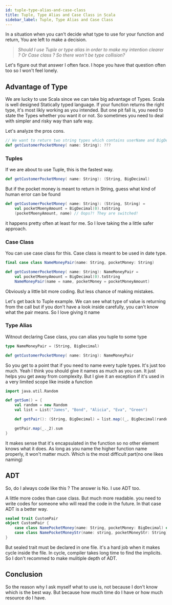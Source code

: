 ```yaml
---
id: tuple-type-alias-and-case-class
title: Tuple, Type Alias and Case Class in Scala
sidebar_label: Tuple, Type Alias and Case Class
---
```

In a situation when you can't decide what type to use for your function and return, You are left to make a decision.

> <i>Should I use Tuple or type alias in order to make my intention clearer ? Or Case class ? So there won't be type collision?</i>

Let's figure out that answer I often face. I hope you have that question often too so I won't feel lonely.

## Advantage of Type
We are lucky to use Scala since we can take big advantage of Types. Scala is well designed Statically typed language. If your function returns the right type, it's most likly working as you intended.
But one pit fall is, you need to state the Types whether you want it or not. So sometimes you need to deal with simpler and risky way than safe way.

Let's analyze the pros cons.


```scala
// We want to return two string types which contains userName and BigDecimal which contains pocket money
def getCustomerPocketMoney( name: String): ???

```

### Tuples

If we are about to use Tuple, this is the fastest way.
```scala
def getCustomerPocketMoney( name: String): (String, BigDecimal)
```

But if the pocket money is meant to return in String, guess what kind of human error can be found
```scala
def getCustomerPocketMoney( name: String): (String, String) =
	val pocketMoenyAmount = BigDecimal(0).toString
	(pocketMoenyAmount, name) // Oops?! They are switched!
```

it happens pretty often at least for me. So I love taking the a little safer approach.

### Case Class

You can use case class for this. Case class is meant to be used in date type.

```scala
final case class NameMoneyPair(name: String, pocketMoney: String)

def getCustomerPocketMoney( name: String): NameMoneyPair =
	val pocketMoenyAmount = BigDecimal(0).toString
	NameMoneyPair(name = name, pocketMoney = pocketMoneyAmount)
```

Obviously a little bit more coding. But less chance of making mistakes.

Let's get back to Tuple example. We can see what type of value is returning from the call but if you don't have a look inside carefully, you can't know what the pair means. So I love giving it name

### Type Alias

Witnout declaring Case class, you can alias you tuple to some type

```scala
type NameMoneyPair = (String, BigDecimal)

def getCustomerPocketMoney( name: String): NameMoneyPair

```
So you get to a point that if you need to name every tuple types. It's just too much.  Yeah I think you should give it names as much as you can. It just helps you get away from complexity. But I give it an exception if it's used in a very limited scope like inside a function
```scala
import java.util.Random

def getSum() = {
	val random = new Random
	val list = List("James", "Bond", "Alicia", "Eva", "Green")

	def getPair(): (String, BigDecimal) = list.map((_, BigDecimal(random.nextInt()))

	getPair.map(_._2).sum
}
```
It makes sense that it's encapsulated in the function so no other element knows what it does. 
As long as you name the higher function name properly, it won't matter much. Which is the most difficult part(no one likes naming)

## ADT

So, do I always code like this ? The answer is No. I use ADT too.

A little more codes than case class. But much more readable. you need to write codes for someone who will read the code in the future. In that case ADT is a better way.

```scala
sealed trait CustomPair
object CustomPair {
	case class NamePocketMoney(name: String, pocketMoney: BigDecimal) extends CustomPair
	case class NamePocketMoneyStr(name: string, pocketMoneyStr: String) extends CustomPair
}
```

But sealed trait must be declared in one file. it's a hard job when it makes cycle inside the file. In cycle, compiler takes long time to find the implicits. So I don't recommed to make mulitiple depth of ADT.

## Conclusion

So the reason why I ask myself what to use is, not because I don't know which is the best way. But because how much time do I have or how much resource do I have.